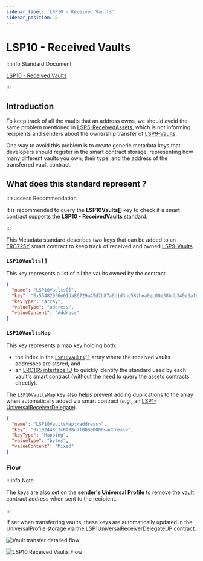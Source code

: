 ```yaml
---
sidebar_label: 'LSP10 - Received Vaults'
sidebar_position: 8
---
```


# LSP10 - Received Vaults

:::info Standard Document

[LSP10 - Received Vaults](https://github.com/lukso-network/LIPs/blob/main/LSPs/LSP-10-ReceivedVaults.md)

:::

## Introduction

To keep track of all the vaults that an address owns, we should avoid the same problem mentioned in [LSP5-ReceivedAssets](./06-lsp5-received-assets.md), which is not informing recipients and senders about the ownership transfer of [LSP9-Vaults](07-lsp9-vault.md).

One way to avoid this problem is to create generic metadata keys that developers should register in the smart contract storage, representing how many different vaults you own, their type, and the address of the transferred vault contract.

## What does this standard represent ?

:::success Recommendation

It is recommended to query the **LSP10Vaults[]** key to check if a smart contract supports the **LSP10 - ReceivedVaults** standard.

:::

This Metadata standard describes two keys that can be added to an [ERC725Y](https://github.com/ethereum/EIPs/blob/master/EIPS/eip-725.md) smart contract to keep track of received and owned [LSP9-Vaults](07-lsp9-vault.md).

### `LSP10Vaults[]`

This key represents a list of all the vaults owned by the contract.

```json
{
  "name": "LSP10Vaults[]",
  "key": "0x55482936e01da86729a45d2b87a6b1d3bc582bea0ec00e38bdb340e3af6f9f06",
  "keyType": "Array",
  "valueType": "address",
  "valueContent": "Address"
}
```

### `LSP10VaultsMap`

This key represents a map key holding both:

- the index in the [`LSP10Vaults[]`](#lsp10vaults-) array where the received vaults addresses are stored, and
- an [ERC165 interface ID](https://eips.ethereum.org/EIPS/eip-165) to quickly identify the standard used by each vault's smart contract (without the need to query the assets contracts directly).

The `LSP10VaultsMap` key also helps prevent adding duplications to the array when automatically added via smart contract (_e.g.,_ an [LSP1-UniversalReceiverDelegate](./02-lsp1-universal-receiver-delegate.md)).

```json
{
  "name": "LSP10VaultsMap:<address>",
  "key": "0x192448c3c0f88c7f00000000<address>",
  "keyType": "Mapping",
  "valueType": "bytes",
  "valueContent": "Mixed"
}
```

### Flow

:::info Note

The keys are also set on the **sender's Universal Profile** to remove the vault contract address when sent to the recipient.

:::

If set when transferring vaults, these keys are automatically updated in the UniversalProfile storage via the [LSP1UniversalReceiverDelegateUP](../smart-contracts/lsp1-universal-receiver-delegate-up.md) contract.

![Vault transfer detailed flow](/img/detailed-vault-transfer.jpeg)

![LSP10 Received Vaults Flow](/img/lsp10-received-vaults.jpeg)
